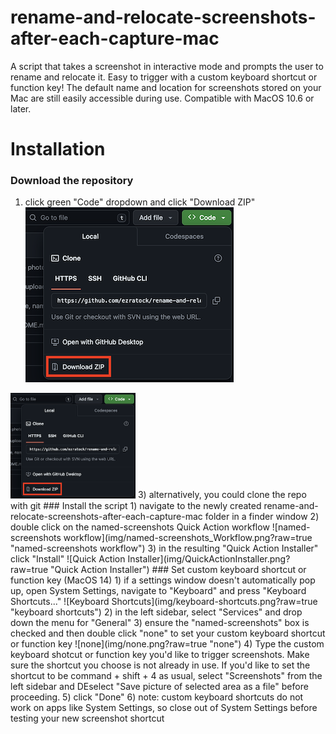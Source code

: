 # rename-and-relocate-screenshots-after-each-capture-mac
A script that takes a screenshot in interactive mode and prompts the user to rename and relocate it.  Easy to trigger with a custom keyboard shortcut or function key!  The default name and location for screenshots stored on your Mac are still easily accessible during use.  Compatible with MacOS 10.6 or later.

# Installation
### Download the repository
1) click green "Code" dropdown and click "Download ZIP"  
![download-zip](img/download-zip.png?raw=true "download-zip")
<img src="img/download-zip.png" alt="drawing" width="200"/>
3) alternatively, you could clone the repo with git
### Install the script
1) navigate to the newly created rename-and-relocate-screenshots-after-each-capture-mac folder in a finder window
2) double click on the named-screenshots Quick Action workflow  
   ![named-screenshots workflow](img/named-screenshots_Workflow.png?raw=true "named-screenshots workflow")
3) in the resulting "Quick Action Installer" click "Install"  
   ![Quick Action Installer](img/QuickActionInstaller.png?raw=true "Quick Action Installer")
### Set custom keyboard shortcut or function key (MacOS 14)
1) if a settings window doesn't automatically pop up, open System Settings, navigate to "Keyboard" and press "Keyboard Shortcuts..."  
![Keyboard Shortcuts](img/keyboard-shortcuts.png?raw=true "keyboard shortcuts")
2) in the left sidebar, select "Services" and drop down the menu for "General"
3) ensure the "named-screenshots" box is checked and then double click "none" to set your custom keyboard shortcut or function key  
   ![none](img/none.png?raw=true "none")
4) Type the custom keyboard shotcut or function key you'd like to trigger screenshots.  Make sure the shortcut you choose is not already in use.  If you'd like to set the shortcut to be command + shift + 4 as usual, select "Screenshots" from the left sidebar and DEselect "Save picture of selected area as a file" before proceeding.
5) click "Done"
6) note: custom keyboard shortcuts do not work on apps like System Settings, so close out of System Settings before testing your new screenshot shortcut
